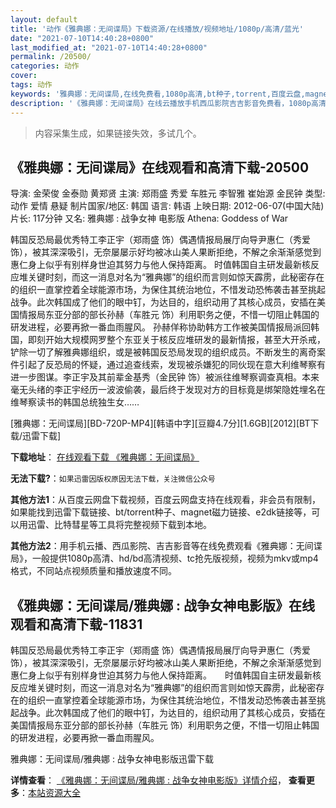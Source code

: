 ```yaml
---
layout: default
title: '动作《雅典娜：无间谍局》下载资源/在线播放/视频地址/1080p/高清/蓝光'
date: "2021-07-10T14:40:28+0800"
last_modified_at: "2021-07-10T14:40:28+0800"
permalink: /20500/
categories: 动作
cover:
tags: 动作
keywords: '雅典娜：无间谍局,在线免费看,1080p高清,bt种子,torrent,百度云盘,magnet,磁力链,迅雷下载资源'
description: '《雅典娜：无间谍局》在线云播放手机西瓜影院吉吉影音免费看，1080p高清bd/hd未删减完整版和tc抢先枪版，mkv/mp4格式，附带bt/torrent种子、magnet/磁力链、百度云盘、网盘资源迅雷下载链接'
---
```


>内容采集生成，如果链接失效，多试几个。


## 《雅典娜：无间谍局》在线观看和高清下载-20500

导演: 金荣俊 金泰勋 黄郑贤 主演: 郑雨盛 秀爱 车胜元 李智雅 崔始源 金民钟 类型: 动作 爱情 悬疑 制片国家/地区: 韩国 语言: 韩语 上映日期: 2012-06-07(中国大陆) 片长: 117分钟 又名: 雅典娜 : 战争女神 电影版 Athena: Goddess of War

韩国反恐局最优秀特工李正宇（郑雨盛 饰）偶遇情报局展厅向导尹惠仁（秀爱 饰），被其深深吸引，无奈屡屡示好均被冰山美人果断拒绝，不解之余渐渐感觉到惠仁身上似乎有别样身世迫其努力与他人保持距离。 时值韩国自主研发最新核反应堆关键时刻，而这一消息对名为“雅典娜”的组织而言则如惊天霹雳，此秘密存在的组织一直掌控着全球能源市场，为保住其统治地位，不惜发动恐怖袭击甚至挑起战争。此次韩国成了他们的眼中钉，为达目的，组织动用了其核心成员，安插在美国情报局东亚分部的部长孙赫（车胜元 饰）利用职务之便，不惜一切阻止韩国的研发进程，必要再掀一番血雨腥风。 孙赫佯称协助韩方工作被美国情报局派回韩国，即刻开始大规模网罗整个东亚关于核反应堆研发的最新情报，甚至大开杀戒，铲除一切了解雅典娜组织，或是被韩国反恐局发现的组织成员。不断发生的离奇案件引起了反恐局的怀疑，通过追查线索，发现被杀嫌犯的同伙现在意大利维琴察有进一步图谋。李正宇及其前辈金基秀（金民钟 饰）被派往维琴察调查真相。本来毫无头绪的李正宇经历一波波偷袭，最后终于发现对方的目标竟是绑架隐姓埋名在维琴察读书的韩国总统独生女……


[雅典娜：无间谍局][BD-720P-MP4][韩语中字][豆瓣4.7分][1.6GB][2012][BT下载/迅雷下载]

**下载地址**： [在线观看下载 《雅典娜：无间谍局》](https://www.btdx8.com/torrent/athena_2012.html) 


**无法下载?**：`如果迅雷因版权原因无法下载，关注微信公众号 `

**其他方法1**：从百度云网盘下载视频，百度云网盘支持在线观看，非会员有限制，如果能找到迅雷下载链接、bt/torrent种子、magnet磁力链接、e2dk链接等，可以用迅雷、比特彗星等工具将完整视频下载到本地。

**其他方法2**：用手机云播、西瓜影院、吉吉影音等在线免费观看《雅典娜：无间谍局》，一般提供1080p高清、hd/bd高清视频、tc抢先版视频，视频为mkv或mp4格式，不同站点视频质量和播放速度不同。


## 《雅典娜：无间谍局/雅典娜 : 战争女神电影版》在线观看和高清下载-11831

韩国反恐局最优秀特工李正宇（郑雨盛 饰）偶遇情报局展厅向导尹惠仁（秀爱 饰），被其深深吸引，无奈屡屡示好均被冰山美人果断拒绝，不解之余渐渐感觉到惠仁身上似乎有别样身世迫其努力与他人保持距离。　　时值韩国自主研发最新核反应堆关键时刻，而这一消息对名为“雅典娜”的组织而言则如惊天霹雳，此秘密存在的组织一直掌控着全球能源市场，为保住其统治地位，不惜发动恐怖袭击甚至挑起战争。此次韩国成了他们的眼中钉，为达目的，组织动用了其核心成员，安插在美国情报局东亚分部的部长孙赫（车胜元 饰）利用职务之便，不惜一切阻止韩国的研发进程，必要再掀一番血雨腥风。


雅典娜：无间谍局/雅典娜 : 战争女神电影版迅雷下载

**详情查看**： [《雅典娜：无间谍局/雅典娜 : 战争女神电影版》详情介绍](/movie/11831/)， **查看更多**：[本站资源大全](/movie/t/all/)

